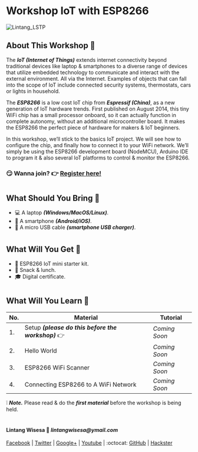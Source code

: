 # **Workshop IoT with ESP8266**

![Lintang_LSTP](https://3.bp.blogspot.com/-8QBGUwbf2FA/WvvQN_M9L4I/AAAAAAAAEHk/QGSQSxcFuioZCIhcIpBkBtdzK4JKbmJawCLcBGAs/s400/default.png)

## **About This Workshop :mega:**

  The __*IoT (Internet of Things)*__ extends internet connectivity beyond traditional devices like laptop & smartphones to a diverse range of devices that utilize embedded technology to communicate and interact with the external environment. All via the Internet. Examples of objects that can fall into the scope of IoT include connected security systems, thermostats, cars or lights in household.

  The _**ESP8266**_ is a low cost IoT chip from **_Espressif (China)_**, as a new generation of IoT hardware trends. First published on August 2014, this tiny WiFi chip has a small processor onboard, so it can actually function in complete autonomy, without an additional microcontroller board. It makes the ESP8266 the perfect piece of hardware for makers & IoT beginners. 
  
  In this workshop, we’ll stick to the basics IoT project. We will see how to configure the chip, and finally how to connect it to your WiFi network. We’ll simply be using the ESP8266 development board (NodeMCU), Arduino IDE to program it & also several IoT platforms to control & monitor the ESP8266.
  
  ### :smirk: Wanna join? :point_right: [Register here!](http://lstp.id/workshop-detail/workshop-iot-esp-8266)

#

## **What Should You Bring :mega:**

  - :computer: A laptop _**(Windows/MacOS/Linux)**_.
  - :iphone: A smartphone **_(Android/iOS)_**.
  - :electric_plug: A micro USB cable **_(smartphone USB charger)_**.

#

## **What Will You Get :gift:**

  - :wrench: ESP8266 IoT mini starter kit.
  - :hamburger: Snack & lunch.
  - :mortar_board: Digital certificate.

#

## **What Will You Learn :memo:**

  No.|Material|Tutorial
  -----|-----|-----
  1.|Setup _**(please do this before the workshop)**_ :point_right:|*Coming Soon*
  2.|Hello World|*Coming Soon*
  3.|ESP8266 WiFi Scanner|*Coming Soon*
  4.|Connecting ESP8266 to A WiFi Network|*Coming Soon*

  :grey_exclamation: _**Note.**_ Please read & do the _**first material**_ before the workshop is being held.

#

#### Lintang Wisesa :love_letter: _lintangwisesa@ymail.com_

[Facebook](https://www.facebook.com/lintangbagus) | 
[Twitter](https://twitter.com/Lintang_Wisesa) |
[Google+](https://plus.google.com/u/0/+LintangWisesa1) |
[Youtube](https://www.youtube.com/user/lintangbagus) | 
:octocat: [GitHub](https://github.com/LintangWisesa) |
[Hackster](https://www.hackster.io/lintangwisesa)
